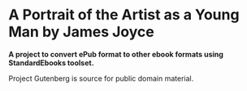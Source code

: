 # A Portrait of the Artist as a Young Man by James Joyce


<b> A project to convert ePub format to other ebook formats using StandardEbooks toolset. </b>

Project Gutenberg is source for public domain material.
